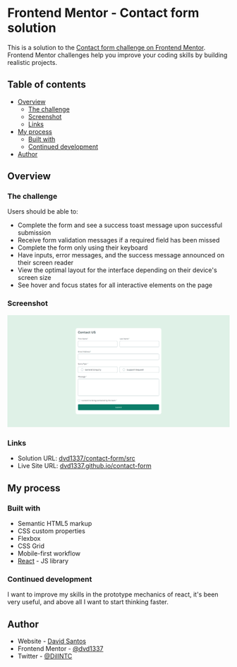 # Frontend Mentor - Contact form solution

This is a solution to the [Contact form challenge on Frontend Mentor](https://www.frontendmentor.io/challenges/contact-form--G-hYlqKJj). Frontend Mentor challenges help you improve your coding skills by building realistic projects.

## Table of contents

- [Overview](#overview)
  - [The challenge](#the-challenge)
  - [Screenshot](#screenshot)
  - [Links](#links)
- [My process](#my-process)
  - [Built with](#built-with)
  - [Continued development](#continued-development)
- [Author](#author)

## Overview

### The challenge

Users should be able to:

- Complete the form and see a success toast message upon successful submission
- Receive form validation messages if a required field has been missed
- Complete the form only using their keyboard
- Have inputs, error messages, and the success message announced on their screen reader
- View the optimal layout for the interface depending on their device's screen size
- See hover and focus states for all interactive elements on the page

### Screenshot

![](./screenshot.png)

### Links

- Solution URL: [dvd1337/contact-form/src](https://github.com/dvd1337/contact-form)
- Live Site URL: [dvd1337.github.io/contact-form](https://dvd1337.github.io/contact-form)

## My process

### Built with

- Semantic HTML5 markup
- CSS custom properties
- Flexbox
- CSS Grid
- Mobile-first workflow
- [React](https://reactjs.org/) - JS library

### Continued development

I want to improve my skills in the prototype mechanics of react, it's been very useful, and above all I want to start thinking faster.

## Author

- Website - [David Santos](https://dvd1337.github.io/sites/)
- Frontend Mentor - [@dvd1337](https://www.frontendmentor.io/profile/dvd1337)
- Twitter - [@DillNTC](https://x.com/DiIlNTC)
